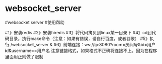 # websocket_server

#websocket server
#使用帮助

#1》安装redis
#2》安装hiredis
#3》将代码拷贝到linux某一目录下
#4》cd到代码目录，执行make命令（注意：如果有错误，请自行百度，或者谷歌）
#5》执行./websocket_server &
#6》前端连接：ws://ip:8080?room=房间号&id=用户id&username==用户名 注意链接格式，如果格式不正确将连接不上。因为在程序里面用正则做了限制
